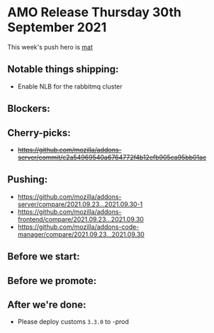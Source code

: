 # AMO Release Thursday 30th September 2021

This week's push hero is [mat](https://github.com/diox)

## Notable things shipping:
- Enable NLB for the rabbitmq cluster


## Blockers:

## Cherry-picks:
- ~~https://github.com/mozilla/addons-server/commit/c2a54969540a6764772f4b12efb905ca95bb01ac~~

## Pushing:

- https://github.com/mozilla/addons-server/compare/2021.09.23...2021.09.30-1
- https://github.com/mozilla/addons-frontend/compare/2021.09.23...2021.09.30
- https://github.com/mozilla/addons-code-manager/compare/2021.09.23...2021.09.30

## Before we start:

## Before we promote:

## After we're done:

- Please deploy customs `3.3.0` to -prod
